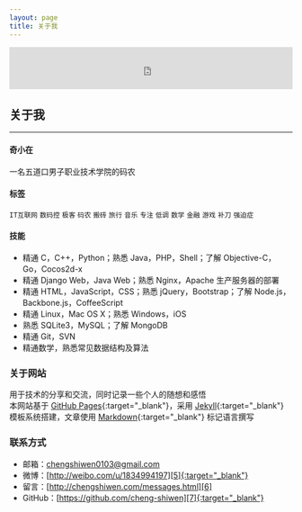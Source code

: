 ```yaml
---
layout: page
title: 关于我
---
```


<iframe width="100%" height="75" class="share_self" frameborder="0" scrolling="no" src="http://widget.weibo.com/weiboshow/index.php?language=&width=0&height=75&fansRow=1&ptype=1&speed=0&skin=5&isTitle=0&noborder=0&isWeibo=0&isFans=0&uid=1834994197&verifier=09d0e2bb&dpc=1"></iframe>
<h2>关于我</h2>
<hr style="FILTER: alpha(opacity=100,finishopacity=0,style=3)" color="#e8e8e8" size="3" />

#### 奇小在

一名五道口男子职业技术学院的码农

#### 标签

`IT互联网` `数码控` `极客` `码农` `搬砖` `旅行` `音乐` `专注` `低调` `数学` `金融` `游戏` `补刀` `强迫症`

#### 技能

 - 精通 C，C++，Python；熟悉 Java，PHP，Shell；了解 Objective-C，Go，Cocos2d-x
 - 精通 Django Web，Java Web；熟悉 Nginx，Apache 生产服务器的部署
 - 精通 HTML，JavaScript，CSS；熟悉 jQuery，Bootstrap；了解 Node.js，Backbone.js，CoffeeScript
 - 精通 Linux，Mac OS X；熟悉 Windows，iOS
 - 熟悉 SQLite3，MySQL；了解 MongoDB
 - 精通 Git，SVN
 - 精通数学，熟悉常见数据结构及算法


### 关于网站

用于技术的分享和交流，同时记录一些个人的随想和感悟<br/>
本网站基于 [GitHub Pages][1]{:target="_blank"}，采用 [Jekyll][2]{:target="_blank"} 模板系统搭建，文章使用 [Markdown][3]{:target="_blank"} 标记语言撰写


### 联系方式

 - 邮箱：[chengshiwen0103@gmail.com][4]
 - 微博：[http://weibo.com/u/1834994197][5]{:target="_blank"}
 - 留言：[http://chengshiwen.com/messages.html][6]
 - GitHub：[https://github.com/cheng-shiwen][7]{:target="_blank"}


[1]:    https://pages.github.com
[2]:    http://jekyllrb.com
[3]:    http://daringfireball.net/projects/markdown/syntax
[4]:    mailto:chengshiwen0103@gmail.com
[5]:    http://weibo.com/u/1834994197
[6]:    /messages.html
[7]:    https://github.com/cheng-shiwen
